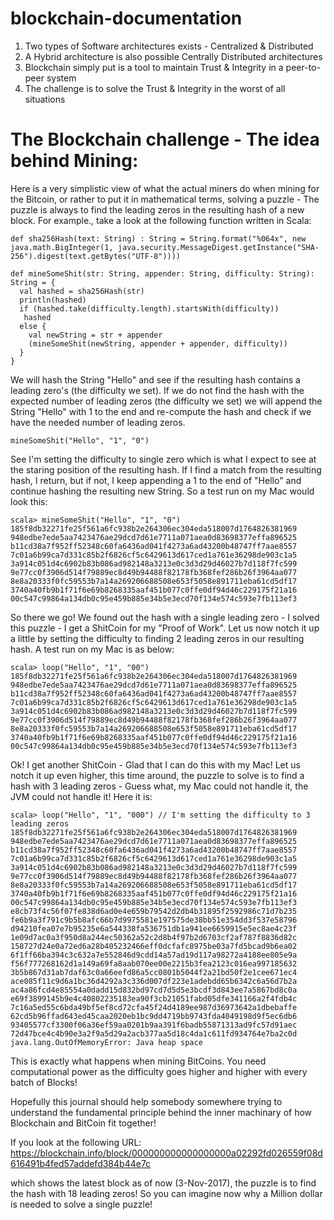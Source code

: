 # blockchain-documentation

1. Two types of Software architectures exists - Centralized & Distributed
2. A Hybrid architecture is also possible Centrally Distributed architectures
3. Blockchain simply put is a tool to maintain Trust & Integrity in a peer-to-peer system
4. The challenge is to solve the Trust & Integrity in the worst of all situations

# The Blockchain challenge - The idea behind Mining:

Here is a very simplistic view of what the actual miners do when mining for the Bitcoin, or rather to put it in mathematical terms, solving a puzzle - The puzzle is always to find the leading zeros in the resulting hash of a new block. For example., take a look at the following function written in Scala:

```
def sha256Hash(text: String) : String = String.format("%064x", new java.math.BigInteger(1, java.security.MessageDigest.getInstance("SHA-256").digest(text.getBytes("UTF-8"))))

def mineSomeShit(str: String, appender: String, difficulty: String): String = {
  val hashed = sha256Hash(str)
  println(hashed)
  if (hashed.take(difficulty.length).startsWith(difficulty))
   hashed
  else {
    val newString = str + appender
    (mineSomeShit(newString, appender + appender, difficulty))
  }
}
```
We will hash the String "Hello" and see if the resulting hash contains a leading zero's (the difficulty we set). If we do not find the hash with the expected number of leading zeros (the difficulty we set) we will append the String "Hello" with 1 to the end and re-compute the hash and check if we have the needed number of leading zeros.

```
mineSomeShit("Hello", "1", "0")
```

See I'm setting the difficulty to single zero which is what I expect to see at the staring position of the resulting hash. If I find a match from the resulting hash, I return, but if not, I keep appending a 1 to the end of "Hello" and continue hashing the resulting new String. So a test run on my Mac would look this:

```
scala> mineSomeShit("Hello", "1", "0")
185f8db32271fe25f561a6fc938b2e264306ec304eda518007d1764826381969
948edbe7ede5aa7423476ae29dcd7d61e7711a071aea0d83698377effa896525
b11cd38a7f952ff52348c60fa6436ad041f4273a6ad43200b48747ff7aae8557
7c01a6b99ca7d331c85b2f6826cf5c6429613d617ced1a761e36298de903c1a5
3a914c051d4c6902b83b086ad982148a3213e0c3d3d29d46027b7d118f7fc599
9e77cc0f3906d514f79889ec8d49b94488f82178fb368fef286b26f3964aa077
8e8a20333f0fc59553b7a14a269206688508e653f5058e891711eba61cd5df17
3740a40fb9b1f71f6e69b8268335aaf451b077c0ffe0df94d46c229175f21a16
00c547c99864a134db0c95e459b885e34b5e3ecd70f134e574c593e7fb113ef3
```

So there we go! We found out the hash with a single leading zero - I solved this puzzle - I get a ShitCoin for my "Proof of Work". Let us now notch it up a little by setting the difficulty to finding 2 leading zeros in our resulting hash. A test run on my Mac is as below:

```
scala> loop("Hello", "1", "00")
185f8db32271fe25f561a6fc938b2e264306ec304eda518007d1764826381969
948edbe7ede5aa7423476ae29dcd7d61e7711a071aea0d83698377effa896525
b11cd38a7f952ff52348c60fa6436ad041f4273a6ad43200b48747ff7aae8557
7c01a6b99ca7d331c85b2f6826cf5c6429613d617ced1a761e36298de903c1a5
3a914c051d4c6902b83b086ad982148a3213e0c3d3d29d46027b7d118f7fc599
9e77cc0f3906d514f79889ec8d49b94488f82178fb368fef286b26f3964aa077
8e8a20333f0fc59553b7a14a269206688508e653f5058e891711eba61cd5df17
3740a40fb9b1f71f6e69b8268335aaf451b077c0ffe0df94d46c229175f21a16
00c547c99864a134db0c95e459b885e34b5e3ecd70f134e574c593e7fb113ef3
```

Ok! I get another ShitCoin - Glad that I can do this with my Mac! Let us notch it up even higher, this time around, the puzzle to solve is to find a hash with 3 leading zeros - Guess what, my Mac could not handle it, the JVM could not handle it! Here it is:

```
scala> loop("Hello", "1", "000") // I'm setting the difficulty to 3 leading zeros
185f8db32271fe25f561a6fc938b2e264306ec304eda518007d1764826381969
948edbe7ede5aa7423476ae29dcd7d61e7711a071aea0d83698377effa896525
b11cd38a7f952ff52348c60fa6436ad041f4273a6ad43200b48747ff7aae8557
7c01a6b99ca7d331c85b2f6826cf5c6429613d617ced1a761e36298de903c1a5
3a914c051d4c6902b83b086ad982148a3213e0c3d3d29d46027b7d118f7fc599
9e77cc0f3906d514f79889ec8d49b94488f82178fb368fef286b26f3964aa077
8e8a20333f0fc59553b7a14a269206688508e653f5058e891711eba61cd5df17
3740a40fb9b1f71f6e69b8268335aaf451b077c0ffe0df94d46c229175f21a16
00c547c99864a134db0c95e459b885e34b5e3ecd70f134e574c593e7fb113ef3
e8cb73f4c56f07fe838d6ad0e4e659b79542d2db4b31895f2592986c71d7b235
fe6b9a3f791c9b5b8afc66b7d9975581e197575de38bb51e354dd3f537e58796
d94210fea07e7b95235e6a544338fa536751db1a941ee6659915e5ec8ae4c23f
1e09d7ac0a3f950d8a244ec50362a52c2d8b4f97b2d6703cf2af787f8836d82c
158727d24e0a72ed6a28b405232466eff0dcfafc8975be03a7fd5bcad9b6ea02
6f1ff66ba394c3c632a7e552846d9cdd14a57ad19d117a98272a4188ee805e9a
f56f777268162d1a149a69fa8aab070ee00e2215b3fea2123c016ea997185632
3b5b867d31ab7daf63c0a66eefd86a5cc0801b5044f2a21bd50f2e1cee671ec4
ace085f11c9d6a1bc36d4292a3c336d007df223e1adebdd65b6342c6a56d7b2a
ac4a86fcd4e85554a0dadd15d832bd97cd7d5d5e3bcdf3d843ee7a5867bd8c0a
e69f3899145b9e4c40802235183ea90f3cb21051fabd05dfe341166a2f4fdb4c
7c16a5ed55c6bda49bf5ef8cd72cfa45f24d4189ee987d36973642a1dbebaffe
62cd5b96ffad643ed45caa2020eb1bc9dd4719bb9743fda4049198d9f5ec6db6
93405577cf3300f06a36ef59aa0201b9aa391f6badb55871313ad9fc57d91aec
72d47bce4c4b90e3a2f9a5d29a2acb377aa5d18c4da1c611fd934764e7ba2c0d
java.lang.OutOfMemoryError: Java heap space
```

This is exactly what happens when mining BitCoins. You need computational power as the difficulty goes higher and higher with every batch of Blocks! 

Hopefully this journal should help somebody somewhere trying to understand the fundamental principle behind the inner machinary of how Blockchain and BitCoin fit together!

If you look at the following URL: https://blockchain.info/block/000000000000000000a02292fd026559f08d616491b4fed57addefd384b44e7c

which shows the latest block as of now (3-Nov-2017), the puzzle is to find the hash with 18 leading zeros! So you can imagine now why a Million dollar is needed to solve a single puzzle!
